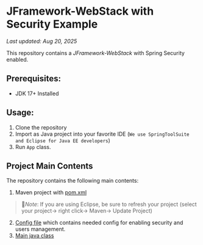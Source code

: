 # JFramework-WebStack with Security Example
_Last updated: Aug 20, 2025_

This repository contains a _JFramework-WebStack_ with Spring Security enabled.

## Prerequisites:
- JDK 17+ Installed

## Usage:
1. Clone the repository
2. Import as Java project into your favorite IDE (`We use SpringToolSuite and Eclipse for Java EE developers`)
3. Run `App` class.

## Project Main Contents 
The repository  contains the following main contents: 
1. Maven project with [pom.xml](pom.xml)
  > :page_facing_up:*Note*: If you are using Eclipse, be sure to refresh your project (select your project→ right click→ Maven→ Update Project)
2. [Config file](src/main/resources/config.properties) which contains needed config for enabling security and users management.
8. [Main java class](src/main/java/com/app/App.java)  

